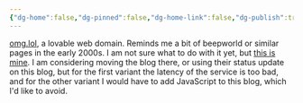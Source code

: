 ```yaml
---
{"dg-home":false,"dg-pinned":false,"dg-home-link":false,"dg-publish":true,"tags":["dgblip"],"created-date":"2023-01-06T00:00:00","disabled rules":["yaml-title","yaml-title-alias","file-name-heading"],"title":"philipp @ 2023-01-06","dg-permalink":"2023/01/06/omg-lol/","updated-date":"2025-04-30T22:27:37","dg-path":"blips/2023-01-06-omg-lol.md","permalink":"/2023/01/06/omg-lol/","dgPassFrontmatter":true}
---
```



[omg.lol](https://home.omg.lol/), a lovable web domain. Reminds me a bit of beepworld or similar pages in the early 2000s. I am not sure what to do with it yet, but [this is mine](https://philipp.omg.lol/). I am considering moving the blog there, or using their status update on this blog, but for the first variant the latency of the service is too bad, and for the other variant I would have to add JavaScript to this blog, which I'd like to avoid.



